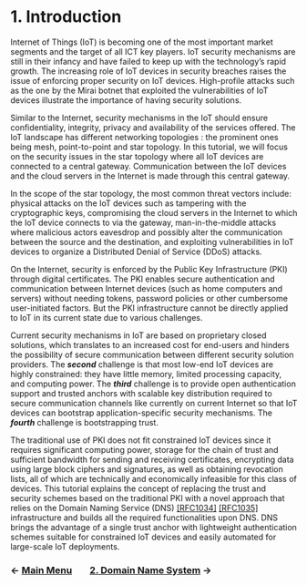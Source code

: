 # 1. Introduction
Internet of Things (IoT) is becoming one of the most important market segments and the target of all ICT key players. IoT security mechanisms are still in their infancy and have failed to keep up with the technology’s rapid growth. The increasing role of IoT devices in security breaches raises the issue of enforcing proper security on IoT devices. High-profile attacks such as the one by the Mirai botnet that exploited the vulnerabilities of IoT devices illustrate the importance of having security solutions.

Similar to the Internet, security mechanisms in the IoT should ensure confidentiality, integrity, privacy and availability of the services offered. The IoT landscape has different networking topologies : the prominent ones being mesh, point-to-point and star topology. In this tutorial, we will focus on the security issues in the star topology where all IoT devices are connected to a central gateway. Communication between the IoT devices and the cloud servers in the Internet is made through this central gateway.

In the scope of the star topology, the most common threat vectors include: physical attacks on the IoT devices such as tampering with the cryptographic keys, compromising the cloud servers in the Internet to which the IoT device connects to via the gateway, man-in-the-middle attacks where malicious actors eavesdrop and possibly alter the communication between the source and the destination, and exploiting vulnerabilities in IoT devices to organize a Distributed Denial of Service (DDoS) attacks. 

On the Internet, security is enforced by the Public Key Infrastructure (PKI) through digital certificates. The PKI enables secure authentication and communication between Internet devices (such as home computers and servers) without needing tokens, password policies or other cumbersome user-initiated factors. But the PKI infrastructure cannot be directly applied to IoT in its current state due to various challenges. 

Current security mechanisms in IoT are based on proprietary closed solutions, which translates to an increased cost for end-users and hinders the possibility of secure communication between different security solution providers. The ***second*** challenge is that most low-end IoT devices are highly constrained: they have little memory, limited processing capacity, and computing power. The ***third*** challenge is to provide open authentication support and trusted anchors with scalable key distribution required to secure communication channels like currently on current Internet so that IoT devices can bootstrap application-specific security mechanisms. The ***fourth*** challenge is bootstrapping trust.

The traditional use of PKI does not fit constrained IoT devices since it requires significant computing power, storage for the chain of trust and sufficient bandwidth for sending and receiving certificates, encrypting data using large block ciphers and signatures, as well as obtaining revocation lists, all of which are technically and economically infeasible for this class of devices. This tutorial explains the concept of replacing the trust and security schemes based on the traditional PKI with a novel approach that relies on the Domain Naming Service (DNS) [[RFC1034]](https://datatracker.ietf.org/doc/rfc1034/) [[RFC1035]](https://datatracker.ietf.org/doc/rfc1035/) infrastructure and builds all the required functionalities upon DNS. DNS brings the advantage of a single trust anchor with lightweight authentication schemes suitable for constrained IoT devices and easily automated for large-scale IoT deployments.

### &#8592; [Main Menu](README.md) &nbsp;&nbsp;&nbsp;&nbsp;&nbsp;&nbsp; [2. Domain Name System](DNS.md) &#8594;
